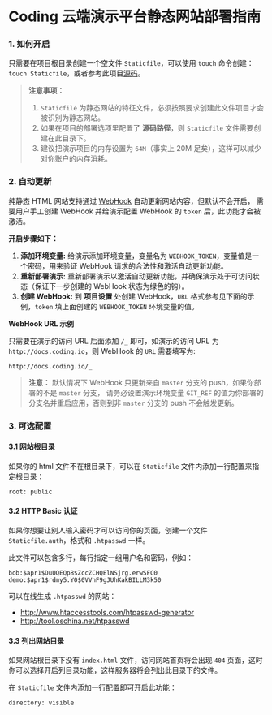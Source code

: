 # Coding 云端演示平台静态网站部署指南

### 1. 如何开启

只需要在项目根目录创建一个空文件 `Staticfile`，可以使用 `touch` 命令创建：`touch Staticfile`，或者参考此项目[源码](https://coding.net/u/demo/p/static-site)。

> **注意事项：**
>
> 1. `Staticfile` 为静态网站的特征文件，必须按照要求创建此文件项目才会被识别为静态网站。
> 2. 如果在项目的部署选项里配置了 **源码路径**，则 `Staticfile` 文件需要创建在此目录下。
> 3. 建议把演示项目的内存设置为 `64M`（事实上 20M 足矣），这样可以减少对你账户的内存消耗。

### 2. 自动更新
纯静态 HTML 网站支持通过 [WebHook](https://coding.net/help/about_git/what_is_web_hook) 自动更新网站内容，但默认不会开启，
需要用户手工创建 WebHook 并给演示配置 WebHook 的 `token` 后，此功能才会被激活。

**开启步骤如下：**

1. **添加环境变量:** 给演示添加环境变量，变量名为 `WEBHOOK_TOKEN`，变量值是一个密码，用来验证 WebHook 请求的合法性和激活自动更新功能。
2. **重新部署演示:** 重新部署演示以激活自动更新功能，并确保演示处于可访问状态（保证下一步创建的 WebHook 状态为绿色的钩）。
3. **创建 WebHook:** 到 **项目设置** 处创建 WebHook，`URL` 格式参考见下面的示例，`token` 填上面创建的 `WEBHOOK_TOKEN` 环境变量的值。

**WebHook URL 示例**

只需要在演示的访问 URL 后面添加 `/_` 即可，如演示的访问 URL 为 `http://docs.coding.io`，则 WebHook 的 `URL` 需要填写为:

```
http://docs.coding.io/_
```

> **注意：** 默认情况下 WebHook 只更新来自 `master` 分支的 push，如果你部署的不是 `master` 分支，
> 请务必设置演示环境变量 `GIT_REF` 的值为你部署的分支名并重启应用，否则到非 `master` 分支的 push 不会触发更新。

### 3. 可选配置

#### 3.1 网站根目录

如果你的 html 文件不在根目录下，可以在 `Staticfile` 文件内添加一行配置来指定根目录：

```
root: public
```

#### 3.2 HTTP Basic 认证

如果你想要让别人输入密码才可以访问你的页面，创建一个文件 `Staticfile.auth`，格式和 `.htpasswd` 一样。

此文件可以包含多行，每行指定一组用户名和密码，例如：

```
bob:$apr1$DuUQEQp8$ZccZCHQElNSjrg.erwSFC0
demo:$apr1$rdmy5.Y0$0VVnF9gJUhKakBILLM3k50
```

可以在线生成 `.htpasswd` 的网站：

* <http://www.htaccesstools.com/htpasswd-generator>
* <http://tool.oschina.net/htpasswd>

#### 3.3 列出网站目录

如果网站根目录下没有 `index.html` 文件，访问网站首页将会出现 `404` 页面，这时你可以选择开启列目录功能，这样服务器将会列出此目录下的文件。

在 `Staticfile` 文件内添加一行配置即可开启此功能：

```
directory: visible
```

